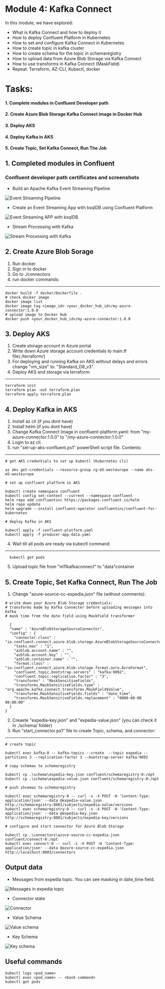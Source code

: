 # Module 4: Kafka Connect

In this module, we have explored:
- What is Kafka Connect and how to deploy it
- How to deploy Confluent Platform in Kubernetes
- How to set and configure Kafka Connect in Kubernetes
- How to create topic in kafka cluster
- How to create schema for the topic in schemaregistry
- How to upload data from Azure Blob Storage via Kafka Connect
- How to use transforms in Kafka Connect (MaskField)
- Repeat: Terraform, AZ-CLI, Kubectl, docker

# Tasks:

#### 1. Complete modules in Confluent Developer path

#### 2. Create Azure Blob Storage Kafka Connect image in Docker Hub
#### 3. Deploy AKS 
#### 4. Deploy Kafka in AKS
#### 5. Create Topic, Set Kafka Connect, Run The Job 

## 1. Completed modules in Confluent

### Confluent developer path certificates and screenshots

- Build an Apache Kafka Event Streaming Pipeline

![Event Streaming Pipeline](certificates/esp.png)

- Create an Event Streaming App with ksqlDB using Confluent Platform

![Event Streaming APP with ksqlDB](certificates/esa.png)

- Stream Processing with Kafka

![Stream Processing with Kafka](certificates/sp.png)


## 2. Create Azure Blob Sorage

1. Run docker
2. Sign in to docker
3. Go to ./connectors
4. run docker commands:
---
    docker build -f docker/Dockerfile .
    # check docker image
    docker image list
    docker image tag <image_id> <your_docker_hub_id>/my-azure-connector:1.0.0
    # upload image to Docker Hub
    docker push <your_docker_hub_id>/my-azure-connector:1.0.0

## 3. Deploy AKS

1. Create storage account in Azure portal
2. Write down Azure storage account credentials to main.tf file(./terraform/)
3. For deploying and running Kafka on AKS without delays and errors change "vm_size" to: "Standard_D8_v3".
4. Deploy AKS and storage via terraform:
---
    terraform init
    terraform plan -out terraform.plan
    terraform apply terraform.plan

## 4. Deploy Kafka in AKS

1. Install az cli (if you dont have)
2. Install helm (if you dont have)
3. Change Kafka Connect Image in confluent-platform.yaml: 
  from "my-azure-connector:1.0.0" to "<docker-id>/my-azure-connector:1.0.0"
3. Login to az cli.
3. run "set-up-aks-confluent.ps1" powerShell script file. Contents:
---
    # get AKS credentials to set up kubectl (Kubernetes cli)

    az aks get-credentials --resource-group rg-m5-westeurope --name aks-m5-westeurope

    # set up confluent platform in AKS

    kubectl create namespace confluent
    kubectl config set-context --current --namespace confluent
    helm repo add confluentinc https://packages.confluent.io/helm
    helm repo update
    helm upgrade --install confluent-operator confluentinc/confluent-for-kubernetes

    # deploy Kafka in AKS

    kubectl apply -f confluent-platform.yaml
    kubectl apply -f producer-app-data.yaml

  4. Wait till all pods are ready via kubectl command:
  ---
      kubectl get pods

  5. Upload topic file from "m11kafkaconnect" to "data"container


  ## 5. Create Topic, Set Kafka Connect, Run The Job

  1. Change "azure-source-cc-expedia.json" file (without comments):

    # write down your Azure Blob Storage credentials:
    # transforms made by Kafka Connecter before uploading messages into Kafka
    # mask time from the date field using MaskField transformer

      {
      "name" : "AzureBlobStorageSourceConnector",
      "config" : {
        "connector.class" : "io.confluent.connect.azure.blob.storage.AzureBlobStorageSourceConnector",
        "tasks.max" : "1",
        "azblob.account.name" : "",
        "azblob.account.key" : "",
        "azblob.container.name" : "",
        "format.class" : "io.confluent.connect.azure.blob.storage.format.avro.AvroFormat",
        "confluent.topic.bootstrap.servers" : "kafka:9092",
        "confluent.topic.replication.factor" : "3",
        "transforms" : "MaskSensitiveFields",
        "transforms.MaskSensitiveFields.type" : "org.apache.kafka.connect.transforms.MaskField$Value",
        "transforms.MaskSensitiveFields.fields" : "date_time",
        "transforms.MaskSensitiveFields.replacement" : "0000-00-00 00:00:00"
      }
    }
2. Creaete "expedia-key.json" and "expedia-value.json" (you can check it in ./schema/ folder)
3. Run "start_connector.ps1" file to create Topic, schema, and connector:
---
    # create topic
    
    kubectl exec kafka-0 -- kafka-topics --create  --topic expedia --partitions 3 --replication-factor 3 --bootstrap-server kafka:9092 

    # copy schemas to schemaregistry

    kubectl cp .\schema\expedia-key.json confluent/schemaregistry-0:/opt
    kubectl cp .\schema\expedia-value.json confluent/schemaregistry-0:/opt

    # push shcemas to schemaregistry

    kubectl exec schemaregistry-0 -- curl -s -X POST -H 'Content-Type: application/json' --data @expedia-value.json http://schemaregistry:8081/subjects/expedia-value/versions
    kubectl exec schemaregistry-0 -- curl -s -X POST -H 'Content-Type: application/json' --data @expedia-key.json http://schemaregistry:8081/subjects/expedia-key/versions

    # configure and start connector for Azure Blob Storage

    kubectl cp .\connectors\azure-source-cc-expedia.json confluent/connect-0:/opt
    kubectl exec connect-0 -- curl -s -X POST -H 'Content-Type: application/json' --data @azure-source-cc-expedia.json http://localhost:8083/connectors

## Output data

- Messages from expedia topic. You can see masking in date_time field.

![Messages in expedia topic](images/datetime.png)

- Connector state

![Connector](images/connector.png)

- Value Schema

![Value schema](images/value-key.png)

- Key Schema

![Key schema](images/key.png)

## Useful commands

    kubectl logs <pod_name>
    kubectl exec <pod_name> -- <bash command>
    kubectl get pods




